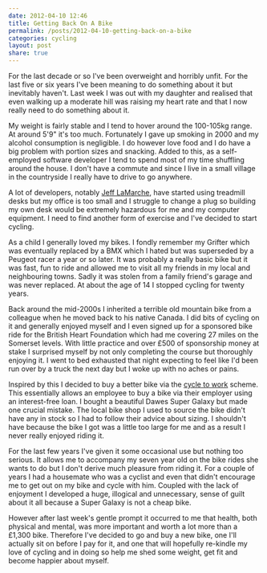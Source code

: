 ```yaml
---
date: 2012-04-10 12:46
title: Getting Back On A Bike
permalink: /posts/2012-04-10-getting-back-on-a-bike
categories: cycling
layout: post
share: true
---
```


For the last decade or so I've been overweight and horribly unfit. For the last five or six years I've been meaning to do something about it but inevitably haven't. Last week I was out with my daughter and realised that even walking up a moderate hill was raising my heart rate and that I now really need to do something about it.

My weight is fairly stable and I tend to hover around the 100-105kg range. At around 5'9" it's too much. Fortunately I gave up smoking in 2000 and my alcohol consumption is negligible. I do however love food and I do have a big problem with portion sizes and snacking. Added to this, as a self-employed software developer I tend to spend most of my time shuffling around the house. I don't have a commute and since I live in a small village in the countryside I really have to drive to go anywhere.

A lot of developers, notably [Jeff LaMarche](http://twitter.com/jeff_lamarche), have started using treadmill desks but my office is too small and I struggle to change a plug so building my own desk would be extremely hazardous for me and my computer equipment. I need to find another form of exercise and I've decided to start cycling.

As a child I generally loved my bikes. I fondly remember my Grifter which was eventually replaced by a BMX which I hated but was superseded by a Peugeot racer a year or so later. It was probably a really basic bike but it was fast, fun to ride and allowed me to visit all my friends in my local and neighbouring towns. Sadly it was stolen from a family friend's garage and was never replaced. At about the age of 14 I stopped cycling for twenty years.

Back around the mid-2000s I inherited a terrible old mountain bike from a colleague when he moved back to his native Canada. I did bits of cycling on it and generally enjoyed myself and I even signed up for a sponsored bike ride for the British Heart Foundation which had me covering 27 miles on the Somerset levels. With little practice and over £500 of sponsorship money at stake I surprised myself by not only completing the course but thoroughly enjoying it. I went to bed exhausted that night expecting to feel like I'd been run over by a truck the next day but I woke up with no aches or pains.

Inspired by this I decided to buy a better bike via the [cycle to work](http://www.direct.gov.uk/en/TravelAndTransport/Cycling/DG_190101) scheme. This essentially allows an employee to buy a bike via their employer using an interest-free loan. I bought a beautiful Dawes Super Galaxy but made one crucial mistake. The local bike shop I used to source the bike didn't have any in stock so I had to follow their advice about sizing. I shouldn't have because the bike I got was a little too large for me and as a result I never really enjoyed riding it.

For the last few years I've given it some occasional use but nothing too serious. It allows me to accompany my seven year old on the bike rides she wants to do but I don't derive much pleasure from riding it.  For a couple of years I had a housemate who was a cyclist and even that didn't encourage me to get out on my bike and cycle with him. Coupled with the lack of enjoyment I developed a huge, illogical and unnecessary, sense of guilt about it all because a Super Galaxy is not a cheap bike.

However after last week's gentle prompt it occurred to me that health, both physical and mental, was more important and worth a lot more than a £1,300 bike. Therefore I've decided to go and buy a new bike, one I'll actually sit on before I pay for it, and one that will hopefully re-kindle my love of cycling  and in doing so help me shed some weight, get fit and become happier about myself.

